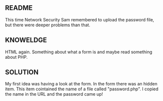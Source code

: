 README
------

This time Network Security Sam remembered to upload the password file, but there were deeper problems than that.


KNOWELDGE
---------

HTML again. Something about what a form is and maybe read something about PHP.


SOLUTION
--------

My first idea was having a look at the form. In the form there was an hidden item. This item cointained the name of a file called "password.php". I copied the name in the URL and the password came up!

